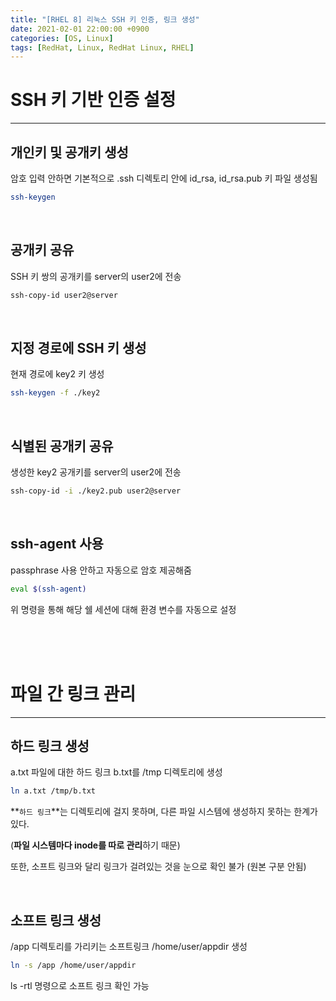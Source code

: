 ```yaml
---
title: "[RHEL 8] 리눅스 SSH 키 인증, 링크 생성"
date: 2021-02-01 22:00:00 +0900
categories: [OS, Linux]
tags: [RedHat, Linux, RedHat Linux, RHEL]
---
```



# **SSH 키 기반 인증 설정**

---



## **개인키 및 공개키 생성**

암호 입력 안하면 기본적으로 .ssh 디렉토리 안에 id_rsa, id_rsa.pub 키 파일 생성됨

```bash
ssh-keygen
```

<br/>

## **공개키 공유**

SSH 키 쌍의 공개키를 server의 user2에 전송

```bash
ssh-copy-id user2@server
```

<br/>

## **지정 경로에 SSH 키 생성**

현재 경로에 key2 키 생성

```bash
ssh-keygen -f ./key2
```

<br/>

## **식별된 공개키 공유**

생성한 key2 공개키를 server의 user2에 전송

```bash
ssh-copy-id -i ./key2.pub user2@server
```

<br/>

## **ssh-agent 사용**

passphrase 사용 안하고 자동으로 암호 제공해줌

```bash
eval $(ssh-agent)
```

위 명령을 통해 해당 쉘 세션에 대해 환경 변수를 자동으로 설정

<br/>

<br/>

<br/>

# **파일 간 링크 관리**

---



## **하드 링크 생성**

a.txt 파일에 대한 하드 링크 b.txt를 /tmp 디렉토리에 생성

```bash
ln a.txt /tmp/b.txt
```

**`하드 링크`**는 디렉토리에 걸지 못하며, 다른 파일 시스템에 생성하지 못하는 한계가 있다.

(**파일 시스템마다 inode를 따로 관리**하기 때문)

또한, 소프트 링크와 달리 링크가 걸려있는 것을 눈으로 확인 불가 (원본 구분 안됨)



<br/>

## **소프트 링크 생성**

/app 디렉토리를 가리키는 소프트링크 /home/user/appdir 생성

```bash
ln -s /app /home/user/appdir
```

ls -rtl 명령으로 소프트 링크 확인 가능

<br/>

<br/>